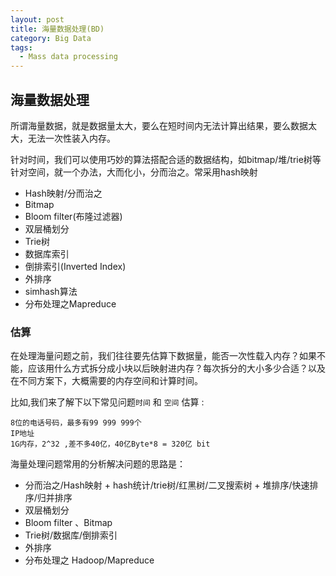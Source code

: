 ```yaml
---
layout: post
title: 海量数据处理(BD)
category: Big Data
tags:
  - Mass data processing
---
```

 
      
 
## 海量数据处理

所谓海量数据，就是数据量太大，要么在短时间内无法计算出结果，要么数据太大，无法一次性装入内存。


针对时间，我们可以使用巧妙的算法搭配合适的数据结构，如bitmap/堆/trie树等  
针对空间，就一个办法，大而化小，分而治之。常采用hash映射


* Hash映射/分而治之
* Bitmap
* Bloom filter(布隆过滤器)
* 双层桶划分
* Trie树
* 数据库索引
* 倒排索引(Inverted Index)
* 外排序
* simhash算法
* 分布处理之Mapreduce


### 估算

在处理海量问题之前，我们往往要先估算下数据量，能否一次性载入内存？如果不能，应该用什么方式拆分成小块以后映射进内存？每次拆分的大小多少合适？以及在不同方案下，大概需要的内存空间和计算时间。

比如,我们来了解下以下常见问题`时间` 和 `空间` 估算 :

```
8位的电话号码，最多有99 999 999个
IP地址
1G内存，2^32 ,差不多40亿，40亿Byte*8 = 320亿 bit

```


海量处理问题常用的分析解决问题的思路是：

* 分而治之/Hash映射 + hash统计/trie树/红黑树/二叉搜索树 + 堆排序/快速排序/归并排序
* 双层桶划分
* Bloom filter 、Bitmap
* Trie树/数据库/倒排索引
* 外排序
* 分布处理之 Hadoop/Mapreduce

















